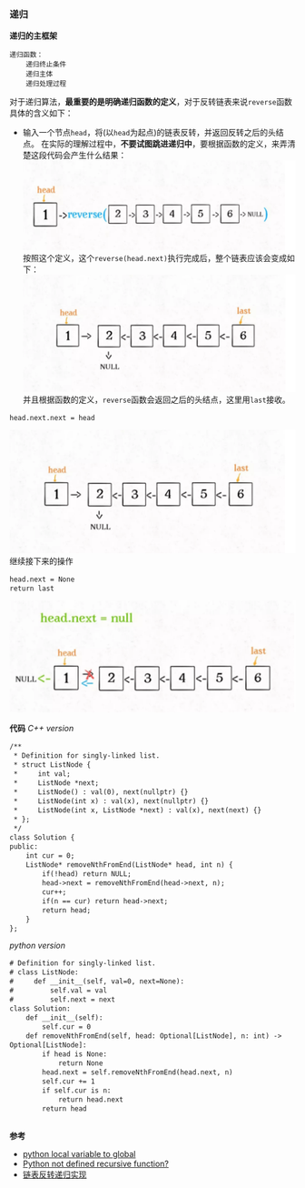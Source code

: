 ### 递归
**递归的主框架**
```
递归函数：
    递归终止条件
    递归主体
    递归处理过程
```
对于递归算法，**最重要的是明确递归函数的定义**，对于反转链表来说`reverse`函数具体的含义如下：
- 输入一个节点`head`，将(以`head`为起点)的链表反转，并返回反转之后的头结点。
在实际的理解过程中，**不要试图跳进递归中**，要根据函数的定义，来弄清楚这段代码会产生什么结果：
![graph1](./graph1.png "reverse运行前")
按照这个定义，这个`reverse(head.next)`执行完成后，整个链表应该会变成如下：
![graph2](./graph2.png "reverse运行后")
并且根据函数的定义，`reverse`函数会返回之后的头结点，这里用`last`接收。
```
head.next.next = head
```
![graph3](./graph3.png "递归处理1")
继续接下来的操作
```
head.next = None
return last
```
![graph4](./graph4.png "递归处理2")

**代码**
*C++ version*
```
/**
 * Definition for singly-linked list.
 * struct ListNode {
 *     int val;
 *     ListNode *next;
 *     ListNode() : val(0), next(nullptr) {}
 *     ListNode(int x) : val(x), next(nullptr) {}
 *     ListNode(int x, ListNode *next) : val(x), next(next) {}
 * };
 */
class Solution {
public:
    int cur = 0;
    ListNode* removeNthFromEnd(ListNode* head, int n) {
        if(!head) return NULL;
        head->next = removeNthFromEnd(head->next, n);
        cur++;
        if(n == cur) return head->next;
        return head;
    }
};
```

*python version*
```
# Definition for singly-linked list.
# class ListNode:
#     def __init__(self, val=0, next=None):
#         self.val = val
#         self.next = next
class Solution:
    def __init__(self):
        self.cur = 0
    def removeNthFromEnd(self, head: Optional[ListNode], n: int) -> Optional[ListNode]:
        if head is None:
            return None
        head.next = self.removeNthFromEnd(head.next, n)
        self.cur += 1
        if self.cur is n:
            return head.next
        return head
        
```


**参考**
- [python local variable to global](https://sabe.io/blog/python-local-variable-referenced-before-assignment#:~:text=In%20this%20post%2C%20we%20learned,a%20value%20before%20using%20it.)
- [Python not defined recursive function?](https://stackoverflow.com/questions/36488439/python-not-defined-recursive-function)
- [链表反转递归实现](https://xiaoqingdu.github.io/2021/05/31/%E9%80%92%E5%BD%92%E5%8F%8D%E8%BD%AC%E9%93%BE%E8%A1%A8/)